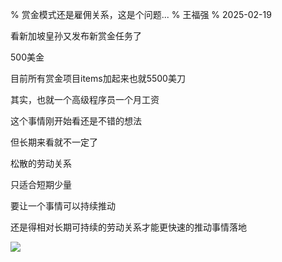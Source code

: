% 赏金模式还是雇佣关系，这是个问题...
% 王福强
% 2025-02-19


看新加坡皇孙又发布新赏金任务了

500美金

目前所有赏金项目items加起来也就5500美刀

其实，也就一个高级程序员一个月工资

这个事情刚开始看还是不错的想法

但长期来看就不一定了

松散的劳动关系

只适合短期少量

要让一个事情可以持续推动

还是得相对长期可持续的劳动关系才能更快速的推动事情落地

![](https://img.shields.io/badge/%E4%B8%80%E4%B8%AA%E6%83%B3%E6%B3%95%E4%B8%8D%E4%B8%80%E5%AE%9A%E5%AF%B9-blue.svg?style=flat)


